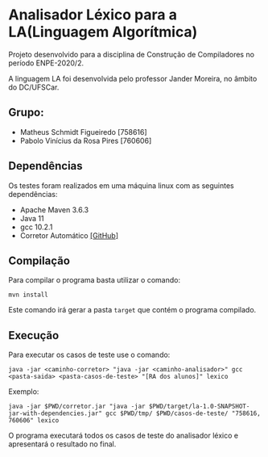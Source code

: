 # Analisador Léxico para a LA(Linguagem Algorítmica)
Projeto desenvolvido para a disciplina de Construção de Compiladores no período ENPE-2020/2.

A linguagem LA foi desenvolvida pelo professor Jander Moreira, no âmbito do DC/UFSCar.

## Grupo:
- Matheus Schmidt Figueiredo \[758616\]
- Pabolo Vinícius da Rosa Pires \[760606\]

## Dependências
Os testes foram realizados em uma máquina linux com as seguintes dependências:

- Apache Maven 3.6.3
- Java 11
- gcc 10.2.1
- Corretor Automático [[GitHub]](https://github.com/dlucredio/compiladores-corretor-automatico)

## Compilação
Para compilar o programa basta utilizar o comando:

```
mvn install
```

Este comando irá gerar a pasta `target` que contém o programa compilado.

## Execução
Para executar os casos de teste use o comando:

```
java -jar <caminho-corretor> "java -jar <caminho-analisador>" gcc <pasta-saida> <pasta-casos-de-teste> "[RA dos alunos]" lexico
```

Exemplo:

```
java -jar $PWD/corretor.jar "java -jar $PWD/target/la-1.0-SNAPSHOT-jar-with-dependencies.jar" gcc $PWD/tmp/ $PWD/casos-de-teste/ "758616, 760606" lexico
```

O programa executará todos os casos de teste do analisador léxico e apresentará o resultado no final.
